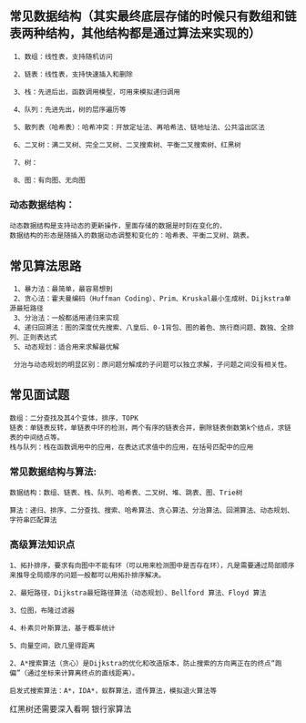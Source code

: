 
## 常见数据结构（其实最终底层存储的时候只有数组和链表两种结构，其他结构都是通过算法来实现的）
     
     1、数组：线性表，支持随机访问

     2、链表：线性表，支持快速插入和删除

     3、栈：先进后出，函数调用模型，可用来模拟递归调用

     4、队列：先进先出，树的层序遍历等

     5、散列表（哈希表）：哈希冲突：开放定址法、再哈希法、链地址法、公共溢出区法

     6、二叉树：满二叉树、完全二叉树、二叉搜索树、平衡二叉搜索树、红黑树

     7、树：

     8、图：有向图、无向图

### 动态数据结构：
    动态数据结构是支持动态的更新操作，里面存储的数据是时刻在变化的，
    数据结构的形态是随插入的数据动态调整和变化的：哈希表、平衡二叉树、跳表。

## 常见算法思路
     1、暴力法：最简单，最容易想到
     2、贪心法：霍夫曼编码（Huffman Coding）、Prim、Kruskal最小生成树、Dijkstra单源最短路径
     3、分治法：一般都适用递归来实现
     4、递归回溯法：图的深度优先搜索、八皇后、0-1背包、图的着色、旅行商问题、数独、全排列、正则表达式
     5、动态规划：适合用来求解最优解
     
     分治与动态规划的明显区别：原问题分解成的子问题可以独立求解，子问题之间没有相关性。

## 常见面试题
    数组：二分查找及其4个变体，排序，TOPK
    链表：单链表反转，单链表中环的检测，两个有序的链表合并，删除链表倒数第k个结点，求链表的中间结点等。
    栈与队列：栈在函数调用中的应用，在表达式求值中的应用，在括号匹配中的应用

### 常见数据结构与算法:

    数据结构：数组、链表、栈、队列、哈希表、二叉树、堆、跳表、图、Trie树
    
    算法：递归、排序、二分查找、搜索、哈希算法、贪心算法、分治算法、回溯算法、动态规划、字符串匹配算法


### 高级算法知识点

    1、拓扑排序，要求有向图中不能有环（可以用来检测图中是否存在环），凡是需要通过局部顺序来推导全局顺序的问题一般都可以用拓扑排序解决。
    
    2、最短路径，Dijkstra最短路径算法（动态规划）、Bellford 算法、Floyd 算法
    
    3、位图，布隆过滤器
    
    4、朴素贝叶斯算法，基于概率统计
    
    5、向量空间，欧几里得距离
                      
    2、A*搜索算法（贪心）是Dijkstra的优化和改造版本，防止搜索的方向离正在的终点“跑偏”（通过坐标来计算离终点的直线距离）。
    
    启发式搜索算法：A*，IDA*，蚁群算法，遗传算法，模拟退火算法等
    
    
    
红黑树还需要深入看啊
银行家算法